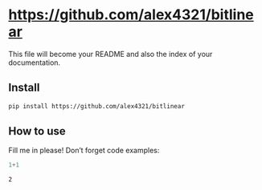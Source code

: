 # https://github.com/alex4321/bitlinear


<!-- WARNING: THIS FILE WAS AUTOGENERATED! DO NOT EDIT! -->

This file will become your README and also the index of your
documentation.

## Install

``` sh
pip install https://github.com/alex4321/bitlinear
```

## How to use

Fill me in please! Don’t forget code examples:

``` python
1+1
```

    2
